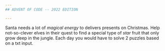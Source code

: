 ```yaml
---
## ADVENT OF CODE -- 2022 EDITION 

---
```


Santa needs a lot of *magical energy* to delivers presents on Christmas.
Help not-so-clever elves in their quest to find a special type of *star* fruit that only grow deep in the jungle. 
Each day you would have to solve 2 puzzles based on a txt input. 


